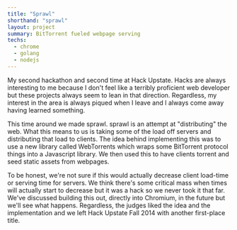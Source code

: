 ```yaml
---
title: "Sprawl"
shorthand: "sprawl"
layout: project
summary: BitTorrent fueled webpage serving
techs:
  - chrome
  - golang
  - nodejs
---
```

My second hackathon and second time at Hack Upstate. Hacks are always interesting to me because I don't feel like a terribly proficient web developer but these projects always seem to lean in that direction. Regardless, my interest in the area is always piqued when I leave and I always come away having learned something.

This time around we made sprawl. sprawl is an attempt at "distributing" the web. What this means to us is taking some of the load off servers and distributing that load to clients. The idea behind implementing this was to use a new library called WebTorrents which wraps some BitTorrent protocol things into a Javascript library. We then used this to have clients torrent and seed static assets from webpages.

To be honest, we're not sure if this would actually decrease client load-time or serving time for servers. We think there's some critical mass when times will actually start to decrease but it was a hack so we never took it that far. We've discussed building this out, directly into Chromium, in the future but we'll see what happens. Regardless, the judges liked the idea and the implementation and we left Hack Upstate Fall 2014 with another first-place title.
